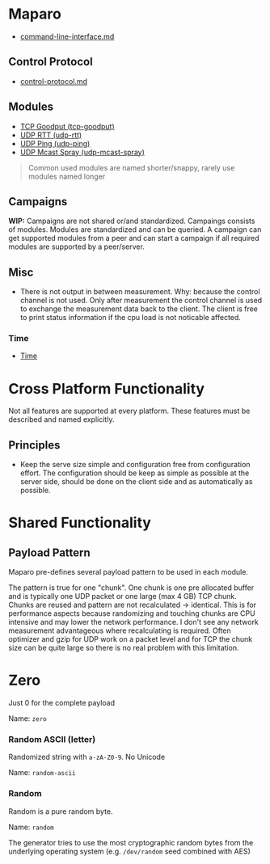 # Maparo

- [command-line-interface.md](command-line-interface.md)

## Control Protocol

- [control-protocol.md](control-protocol.md)

## Modules

- [TCP Goodput (tcp-goodput)](mod-tcp-goodput.md)
- [UDP RTT (udp-rtt)](mod-udp-rtt.md)
- [UDP Ping (udp-ping)](mod-udp-ping.md)
- [UDP Mcast Spray (udp-mcast-spray)](mod-udp-mcast-spray.md)

> Common used modules are named shorter/snappy, rarely use modules named
longer

## Campaigns

**WIP:** Campaigns are not shared or/and standardized. Campaings consists
of modules. Modules are standardized and can be queried. A campaign can
get supported modules from a peer and can start a campaign if all required
modules are supported by a peer/server.

## Misc

- There is not output in between measurement. Why: because the control
  channel is not used. Only after measurement the control channel is used
	to exchange the measurement data back to the client. The client is free
	to print status information if the cpu load is not noticable affected.

### Time

- [Time](time.md)


# Cross Platform Functionality

Not all features are supported at every platform. These features
must be described and named explicitly.

## Principles

- Keep the serve size simple and configuration free from configuration
  effort. The configuration should be keep as simple as possible at the
  server side, should be done on the client side and as automatically as
  possible.


# Shared Functionality

## Payload Pattern

Maparo pre-defines several payload pattern to be
used in each module.

The pattern is true for one "chunk". One chunk is one pre allocated buffer and
is typically one UDP packet or one large (max 4 GB) TCP chunk. Chunks are
reused and pattern are not recalculated -> identical. This is for performance
aspects because randomizing and touching chunks are CPU intensive and may lower
the network performance. I don't see any network measurement advantageous where
recalculating is required. Often optimizer and gzip for UDP work on a packet
level and for TCP the chunk size can be quite large so there is no real problem
with this limitation.

# Zero

Just 0 for the complete payload

Name: `zero`

### Random ASCII (letter)

Randomized string with `a-zA-Z0-9`. No Unicode

Name: `random-ascii`

### Random 

Random is a pure random byte.

Name: `random`

The generator tries to use the most cryptographic random bytes from the
underlying operating system (e.g. `/dev/random` seed combined with AES)


